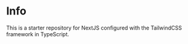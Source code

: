 # Info

This is a starter repository for NextJS configured with the TailwindCSS framework in TypeScript.
